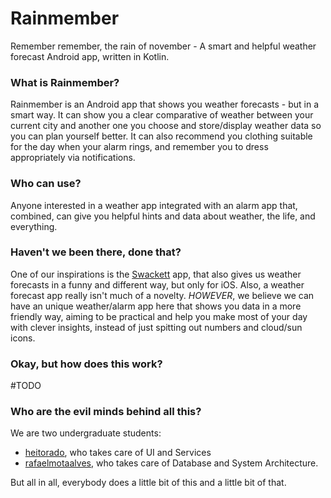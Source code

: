 # Rainmember
Remember remember, the rain of november - A smart and helpful weather forecast Android app, written in Kotlin.

### What is Rainmember?
Rainmember is an Android app that shows you weather forecasts - but in a smart way. It can show you a clear comparative of weather between your current city and another one you choose and store/display weather data so you can plan yourself better. It can also recommend you clothing suitable for the day when your alarm rings, and remember you to dress appropriately via notifications.

### Who can use?
Anyone interested in a weather app integrated with an alarm app that, combined, can give you helpful hints and data about weather, the life, and everything.

### Haven't we been there, done that?
One of our inspirations is the [Swackett](https://sweaterjacketorcoat.com/apps/) app, that also gives us weather forecasts in a funny and different way, but only for iOS. Also, a weather forecast app really isn't much of a novelty. _HOWEVER_, we believe we can have an unique weather/alarm app here that shows you data in a more friendly way, aiming to be practical and help you make most of your day with clever insights, instead of just spitting out numbers and cloud/sun icons.

### Okay, but how does this work?
#TODO

### Who are the evil minds behind all this?
We are two undergraduate students:
- [heitorado](https://github.com/heitorado), who takes care of UI and Services
- [rafaelmotaalves](https://github.com/rafaelmotaalves), who takes care of Database and System Architecture.

But all in all, everybody does a little bit of this and a little bit of that.
